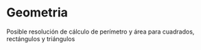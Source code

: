 # Geometria
Posible resolución de cálculo de perímetro y área para cuadrados, rectángulos y triángulos
